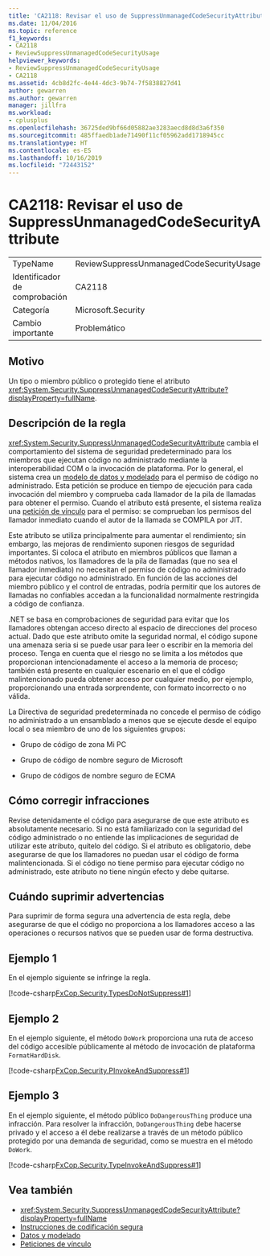```yaml
---
title: 'CA2118: Revisar el uso de SuppressUnmanagedCodeSecurityAttribute'
ms.date: 11/04/2016
ms.topic: reference
f1_keywords:
- CA2118
- ReviewSuppressUnmanagedCodeSecurityUsage
helpviewer_keywords:
- ReviewSuppressUnmanagedCodeSecurityUsage
- CA2118
ms.assetid: 4cb8d2fc-4e44-4dc3-9b74-7f5838827d41
author: gewarren
ms.author: gewarren
manager: jillfra
ms.workload:
- cplusplus
ms.openlocfilehash: 36725ded9bf66d05882ae3283aecd8d8d3a6f350
ms.sourcegitcommit: 485ffaedb1ade71490f11cf05962add1718945cc
ms.translationtype: HT
ms.contentlocale: es-ES
ms.lasthandoff: 10/16/2019
ms.locfileid: "72443152"
---
```

# <a name="ca2118-review-suppressunmanagedcodesecurityattribute-usage"></a>CA2118: Revisar el uso de SuppressUnmanagedCodeSecurityAttribute

|||
|-|-|
|TypeName|ReviewSuppressUnmanagedCodeSecurityUsage|
|Identificador de comprobación|CA2118|
|Categoría|Microsoft.Security|
|Cambio importante|Problemático|

## <a name="cause"></a>Motivo

Un tipo o miembro público o protegido tiene el atributo <xref:System.Security.SuppressUnmanagedCodeSecurityAttribute?displayProperty=fullName>.

## <a name="rule-description"></a>Descripción de la regla

<xref:System.Security.SuppressUnmanagedCodeSecurityAttribute> cambia el comportamiento del sistema de seguridad predeterminado para los miembros que ejecutan código no administrado mediante la interoperabilidad COM o la invocación de plataforma. Por lo general, el sistema crea un [modelo de datos y modelado](/dotnet/framework/data/index) para el permiso de código no administrado. Esta petición se produce en tiempo de ejecución para cada invocación del miembro y comprueba cada llamador de la pila de llamadas para obtener el permiso. Cuando el atributo está presente, el sistema realiza una [petición de vínculo](/dotnet/framework/misc/link-demands) para el permiso: se comprueban los permisos del llamador inmediato cuando el autor de la llamada se COMPILA por JIT.

Este atributo se utiliza principalmente para aumentar el rendimiento; sin embargo, las mejoras de rendimiento suponen riesgos de seguridad importantes. Si coloca el atributo en miembros públicos que llaman a métodos nativos, los llamadores de la pila de llamadas (que no sea el llamador inmediato) no necesitan el permiso de código no administrado para ejecutar código no administrado. En función de las acciones del miembro público y el control de entradas, podría permitir que los autores de llamadas no confiables accedan a la funcionalidad normalmente restringida a código de confianza.

.NET se basa en comprobaciones de seguridad para evitar que los llamadores obtengan acceso directo al espacio de direcciones del proceso actual. Dado que este atributo omite la seguridad normal, el código supone una amenaza seria si se puede usar para leer o escribir en la memoria del proceso. Tenga en cuenta que el riesgo no se limita a los métodos que proporcionan intencionadamente el acceso a la memoria de proceso; también está presente en cualquier escenario en el que el código malintencionado pueda obtener acceso por cualquier medio, por ejemplo, proporcionando una entrada sorprendente, con formato incorrecto o no válida.

La Directiva de seguridad predeterminada no concede el permiso de código no administrado a un ensamblado a menos que se ejecute desde el equipo local o sea miembro de uno de los siguientes grupos:

- Grupo de código de zona Mi PC

- Grupo de código de nombre seguro de Microsoft

- Grupo de códigos de nombre seguro de ECMA

## <a name="how-to-fix-violations"></a>Cómo corregir infracciones

Revise detenidamente el código para asegurarse de que este atributo es absolutamente necesario. Si no está familiarizado con la seguridad del código administrado o no entiende las implicaciones de seguridad de utilizar este atributo, quítelo del código. Si el atributo es obligatorio, debe asegurarse de que los llamadores no puedan usar el código de forma malintencionada. Si el código no tiene permiso para ejecutar código no administrado, este atributo no tiene ningún efecto y debe quitarse.

## <a name="when-to-suppress-warnings"></a>Cuándo suprimir advertencias

Para suprimir de forma segura una advertencia de esta regla, debe asegurarse de que el código no proporciona a los llamadores acceso a las operaciones o recursos nativos que se pueden usar de forma destructiva.

## <a name="example-1"></a>Ejemplo 1

En el ejemplo siguiente se infringe la regla.

[!code-csharp[FxCop.Security.TypesDoNotSuppress#1](../code-quality/codesnippet/CSharp/ca2118-review-suppressunmanagedcodesecurityattribute-usage_1.cs)]

## <a name="example-2"></a>Ejemplo 2

En el ejemplo siguiente, el método `DoWork` proporciona una ruta de acceso del código accesible públicamente al método de invocación de plataforma `FormatHardDisk`.

[!code-csharp[FxCop.Security.PInvokeAndSuppress#1](../code-quality/codesnippet/CSharp/ca2118-review-suppressunmanagedcodesecurityattribute-usage_2.cs)]

## <a name="example-3"></a>Ejemplo 3

En el ejemplo siguiente, el método público `DoDangerousThing` produce una infracción. Para resolver la infracción, `DoDangerousThing` debe hacerse privado y el acceso a él debe realizarse a través de un método público protegido por una demanda de seguridad, como se muestra en el método `DoWork`.

[!code-csharp[FxCop.Security.TypeInvokeAndSuppress#1](../code-quality/codesnippet/CSharp/ca2118-review-suppressunmanagedcodesecurityattribute-usage_3.cs)]

## <a name="see-also"></a>Vea también

- <xref:System.Security.SuppressUnmanagedCodeSecurityAttribute?displayProperty=fullName>
- [Instrucciones de codificación segura](/dotnet/standard/security/secure-coding-guidelines)
- [Datos y modelado](/dotnet/framework/data/index)
- [Peticiones de vínculo](/dotnet/framework/misc/link-demands)
